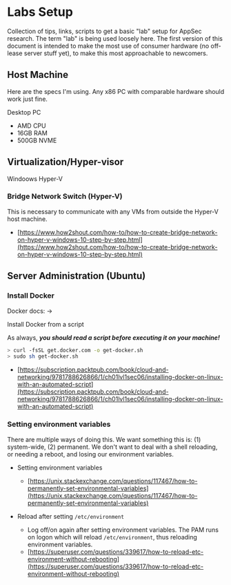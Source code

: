 # Labs Setup

Collection of tips, links, scripts to get a basic "lab" setup for AppSec research. The
term "lab" is being used loosely here. The first version of this document is intended
to make the most use of consumer hardware (no off-lease server stuff yet), to make 
this most approachable to newcomers.

## Host Machine

Here are the specs I'm using. Any x86 PC with comparable hardware should work just fine.

Desktop PC

- AMD CPU
- 16GB RAM
- 500GB NVME

## Virtualization/Hyper-visor

Windoows Hyper-V

### Bridge Network Switch (Hyper-V)

This is necessary to communicate with any VMs from outside the Hyper-V host machine.

- [https://www.how2shout.com/how-to/how-to-create-bridge-network-on-hyper-v-windows-10-step-by-step.html](https://www.how2shout.com/how-to/how-to-create-bridge-network-on-hyper-v-windows-10-step-by-step.html)



## Server Administration (Ubuntu)

### Install Docker

Docker docs: -> 

Install Docker from a script

As always, ***you should read a script before executing it on your machine!***

```bash
> curl -fsSL get.docker.com -o get-docker.sh
> sudo sh get-docker.sh
```

- [https://subscription.packtpub.com/book/cloud-and-networking/9781788626866/1/ch01lvl1sec06/installing-docker-on-linux-with-an-automated-script](https://subscription.packtpub.com/book/cloud-and-networking/9781788626866/1/ch01lvl1sec06/installing-docker-on-linux-with-an-automated-script)

### Setting environment variables

There are multiple ways of doing this. We want something this is: (1) system-wide, 
(2) permanent. We don't want to deal with a shell reloading, or needing a reboot, 
and losing our environment variables.

- Setting environment variables
  - [https://unix.stackexchange.com/questions/117467/how-to-permanently-set-environmental-variables](https://unix.stackexchange.com/questions/117467/how-to-permanently-set-environmental-variables)

- Reload after setting `/etc/environment`
  - Log off/on again after setting environment variables. The PAM runs on logon which will reload `/etc/environment`, thus reloading environment variables.
  - [https://superuser.com/questions/339617/how-to-reload-etc-environment-without-rebooting](https://superuser.com/questions/339617/how-to-reload-etc-environment-without-rebooting)
  
